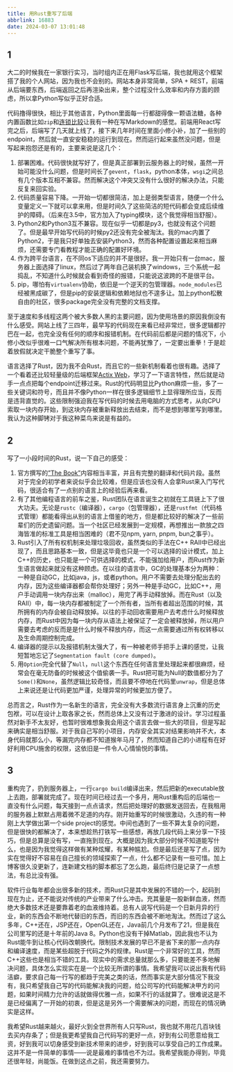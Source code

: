 ```yaml
---
title: 用Rust重写了后端
abbrlink: 16883
date: 2024-03-07 13:01:48
---
```


## 1

大二的时候我在一家银行实习，当时组内正在用Flask写后端，我也就用这个框架搭了我的个人网站，因为我也不会别的。网站本身非常简单，SPA + REST，前端从后端要东西，后端返回之后再渲染出来，整个过程没什么效率和内存方面的顾虑，所以拿Python写似乎正好合适。

代码撸得很快，相比于其他语言，Python里面每一行都甜得像一颗语法糖，各种内置函数比如`zip`和[连锁比较](https://www.geeksforgeeks.org/chaining-comparison-operators-python/)让我有一种在写Markdown的感觉。前端用React写完之后，后端写了几天就上线了，接下来几年时间在里面小修小补，加了一些别的endpoint，然后就一直安安稳稳的运行到现在。然而运行起来虽然没问题，但是写起来抱怨还是有的，主要来说是这几个：

1. 部署困难。代码很快就写好了，但是真正部署到云服务器上的时候，虽然一开始可能没什么问题，但是时间长了`gevent`，`flask`，python本体，`wsgi`之间总有几个版本互相不兼容。然而解决这个冲突又没有什么很好的解决办法，只能反复来回实验。
2. 代码质量容易下降。一开始一切都很简洁，加上是弱类型语言，随便一个什么变量定义一下就可以拿来用，但是时间久了这些简洁的短代码都会变成后续维护的障碍。（后来在3.5中，官方加入了typing模块，这个我觉得相当舒服）。
3. Python2和Python3互不兼容。现在似乎一切都是py3，也就没有这个问题了。但是最早开始写代码的时候py2还没有完全被淘汰。我的mac内置了Python2，于是我只好单独去安装Python3，然而各种配置设置起来相当麻烦，还需要专门看教程才能正确的配置好环境。
4. 作为跨平台语言，在不同os下适应的并不是很好。我一开始只有一台mac，服务器上面选择了linux，然后过了两年自己装机换了windows，三个系统一起捣乱，不知道什么时候就会看到奇怪的报错，只能说这波跨的不是很平台。
5. pip，哪怕有`virtualenv`协助，依旧是一个逆天的包管理器。`node_modules`已经被黑成碳了，但是pip的安装逻辑和依赖地狱也不遑多让。加上python松散自由的社区，很多package完全没有完整的文档支撑。

至于速度和多线程这两个被大多数人黑的主要问题，因为使用场景的原因我倒没有什么感受。网站上线了三四年，最早写的代码现在来看已经非常烂，很多逻辑都拧巴在一起，也完全没有任何的顺序和报错机制。在代码前后都是问题的情况下，小修小改似乎很难一口气解决所有根本问题，不能再犹豫了，一定要出重拳！于是趁着放假就决定干脆整个重写了事。

语言选择了Rust，因为我不会Rust，而且它的一些新机制看着也很有趣。选择了一个看着还比较轻量级的后端框架[Actix Web](https://actix.rs/)，学习了一下语言特性，然后就是动手一点点把每个endpoint迁移过来。Rust的代码明显比Python麻烦一些，多了一些关键词和符号，而且并不像Python一样在很多逻辑细节上显得理所应当，反而是违背直觉的。这些限制强迫我在写代码的时候去用电脑的方式思考，从向CPU索取一块内存开始，到这块内存被重新释放出去结束，而不是想到哪里写到哪里。我认为这种脚铐对于我这种菜鸟来说是有益的。

## 2

写了一小段时间的Rust，说一下自己的感受：

1. 官方撰写的[”The Book”](https://doc.rust-lang.org/book/)内容相当丰富，并且有完整的翻译和代码片段。虽然对于完全的初学者来说似乎会比较难，但是应该也没有人会拿Rust来入门写代码，很适合有了一点别的语言上的经验后再来看。
2. 有了其他编程语言的前车之鉴，Rust团队在语言诞生之初就在工具链上下了很大功夫。无论是`rustc`（编译器），`cargo`（包管理器），还是`rustfmt`（代码格式管理）都能看得出从别的语言上借鉴的地方，但是都比较好的解决了一些前辈们的历史遗留问题。当一个社区已经发展到一定规模，再想推出一款放之四海皆准的标准工具是相当困难的（君不见npm, yarn, pnpm, bun之事乎）。
3. Rust引入了所有权机制来处理垃圾回收，虽然类似的手法在C++ RAII中已经出现了，而且思路基本一致，但是这毕竟也只是一个可以选择的设计模式，加上C++的历史，也只能是一个可供选择的模式，不能强加给用户，而Rust作为新生语言做起来就没有这种顾虑。在以往的语言中，GC的处理基本分为两种：一种是自动GC，比如java，js，或者python。用户不需要去处理分配出去的内存，因为这些编译器都会帮你处理好；另外一种是手动GC，比如C++，用户手动调用一块内存出来（malloc），用完了再手动释放掉。而在Rust（以及RAII）中，每一块内存都被制定了一个所有者，当所有者超出范围的时候，其所拥有的内存会被自动释放掉。以往的手动回收需要用户去考虑什么时候释放内存，而Rust中因为每一块内存从语法上被保证了一定会被释放掉，所以用户需要去考虑的反而是是什么时候不释放内存，而这一点需要通过所有权转移以及生命周期控制完成。
4. 编译器的提示以及报错机制太强大了，有一种被老师手把手上课的感觉，让我短暂地忘记了`Segmentation fault (core dumped)`。
5. 用`Option`完全代替了`Null`，`null`这个东西在任何语言里处理起来都很麻烦，经常会在毫无防备的时候被这个值偷袭一手。Rust把可能为Null的数值都分为了`Some()`和`None`，虽然逻辑比较奇怪，而且要不停地在代码里`unwrap`，但是总体上来说还是让代码更加严谨，处理异常的时候更加方便了。

总而言之，Rust作为一名新生的语言，完全没有大多数流行语言身上沉重的历史包袱，可以在设计上取各家之长，然而总体上又没有过于激进的设计。学习过程虽然对新手不太友好，也暂时很难想象我会用这个语言去做一些大的项目，但是写起来确实是相当舒服。对于我自己写的小项目，内存安全其实对结果影响并不大，本身代码就那么小，等漏完内存都不知道猴年马月了，然而知道自己的小进程有在好好利用CPU施舍的权限，这依旧是一件令人心情愉悦的事情。

## 3

重构完了，扔到服务器上，一行`cargo build`编译出来，然后把新的executable放上去跑，部署就完成了。现在时间已经过去一个多月，用Rust重构后的后端也一直没有什么问题，每天接到一点点请求，然后把处理好的数据发送回去，在我租用的服务器上默默占用着微不足道的内存。刚开始重写的时候很激动，久违的有一种刚上大学做出第一个side project的感觉。中间也遇到了一些不算太复杂的问题，但是很快的都解决了，本来想趁热打铁写一些感想，再放几段代码上来分享一下技巧，但是总算是没有写，一直拖到现在。大概是因为我大部分时候不知道能写什么，也是因为我觉得这样做有某种炫耀，有某种尴尬。但是最后还是写了点，因为实在觉得好不容易在自己擅长的领域探索了一点，什么都不记录有一些可惜。加上博客很久没更新了，连新建文档的脚本都忘了怎么跑，最后终归是记录了一点想法，有总比没有强。

软件行业每年都会出很多新的技术，而Rust只是其中发展的不错的一个，起码到现在为止，还不能说对传统的产业带来了什么冲击。充其量是一股新鲜血液，然而绝大多数技术还是要靠着老的血液维持着。总有人说写代码是一个日新月异的行业，新的东西会不断地代替旧的东西，而旧的东西会被不断地淘汰。然而过了这么多年，C++还在，JSP还在，OpenGL还在，Java前几个月发布了21，但是我在公司里写的还是十年前的Java 8。Python也没有干掉Matlab，因此我也不认为Rust能牛到让核心代码改朝换代。限制技术发展的早已不是省下来的那一点内存和编译速度，而是某些超脱于代码之外的规律。Rust是一个非常好的工具，然而C++这些也是相当不错的工具。现实中的需求总量就那么多，只要能差不多地解决问题，具体怎么实现实在是一个比较无所谓的事情。我希望我可以说出我有代码洁癖，要求自己每一行写的都趋于完美之类的话，然而事实是大部分情况下我没有，我只希望我自己写的代码能解决我的问题，给公司写的代码能解决甲方的问题，如果时间精力允许的话就做得优雅一点，如果不行的话就算了。很难说这是不是已经偏离了一开始的初衷，但是这是另外一个需要解决的问题，而现在的情况确实是这样。

我希望Rust越来越火，最好火到全世界所有人只写Rust，我也就不用花几百块钱去买内存条了；但是我更希望我自己代码写的更好一点，好到有公司愿意给我工资，好到我可以切身感受到新技术带来的进步，好到我可以享受自己的工作成果。这并不是一件简单的事情——说是最难的事情也不为过。我希望我能办得到，毕竟还很年轻，尚能饭。在做到这点之前，我还需要努力。